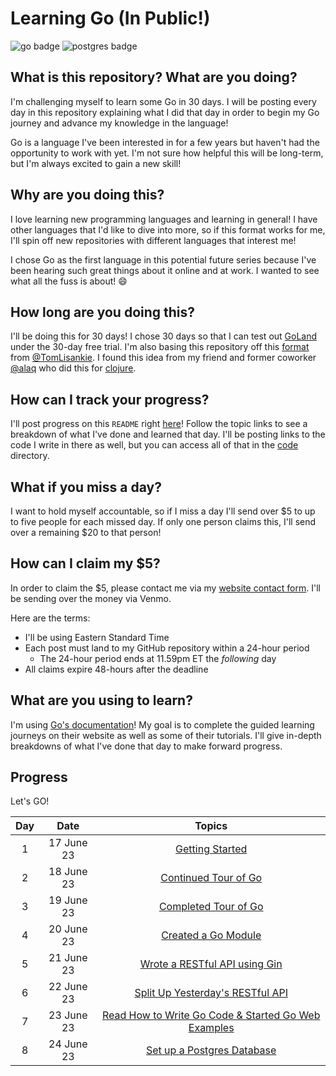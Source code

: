 # Learning Go (In Public!)

![go badge] ![postgres badge]

## What is this repository? What are you doing?

I'm challenging myself to learn some Go in 30 days. I will be posting every day
in this repository explaining what I did that day in order to begin my Go
journey and advance my knowledge in the language!

Go is a language I've been interested in for a few years but haven't had the
opportunity to work with yet. I'm not sure how helpful this will be long-term,
but I'm always excited to gain a new skill!

## Why are you doing this?

I love learning new programming languages and learning in general! I have other
languages that I'd like to dive into more, so if this format works for me, I'll
spin off new repositories with different languages that interest me!

I chose Go as the first language in this potential future series because I've
been hearing such great things about it online and at work. I wanted to see
what all the fuss is about! 😄

## How long are you doing this?

I'll be doing this for 30 days! I chose 30 days so that I can test out [GoLand]
under the 30-day free trial. I'm also basing this repository off this [format]
from [@TomLisankie]. I found this idea from my friend and former coworker
[@alaq] who did this for [clojure].

## How can I track your progress?

I'll post progress on this `README` right [here]! Follow the topic links to see
a breakdown of what I've done and learned that day. I'll be posting links to
the code I write in there as well, but you can access all of that in the [code]
directory.

## What if you miss a day?

I want to hold myself accountable, so if I miss a day I'll send over $5 to up
to five people for each missed day. If only one person claims this, I'll send
over a remaining $20 to that person!

## How can I claim my $5?

In order to claim the $5, please contact me via my [website contact form]. I'll
be sending over the money via Venmo.

Here are the terms:

- I'll be using Eastern Standard Time
- Each post must land to my GitHub repository within a 24-hour period
  - The 24-hour period ends at 11.59pm ET the _following_ day
- All claims expire 48-hours after the deadline

## What are you using to learn?

I'm using [Go's documentation]! My goal is to complete the guided learning
journeys on their website as well as some of their tutorials. I'll give
in-depth breakdowns of what I've done that day to make forward progress.

## Progress

Let's GO!

| **Day** |  **Date**  |                      **Topics**                       |
|:-------:|:----------:|:-----------------------------------------------------:|
|    1    | 17 June 23 |                   [Getting Started]                   |
|    2    | 18 June 23 |                [Continued Tour of Go]                 |
|    3    | 19 June 23 |                [Completed Tour of Go]                 |
|    4    | 20 June 23 |                 [Created a Go Module]                 |
|    5    | 21 June 23 |            [Wrote a RESTful API using Gin]            |
|    6    | 22 June 23 |          [Split Up Yesterday's RESTful API]           |
|    7    | 23 June 23 | [Read How to Write Go Code & Started Go Web Examples] |
|    8    | 24 June 23 |             [Set up a Postgres Database]              |

[go badge]:
  https://img.shields.io/badge/Go-00ADD8?style=for-the-badge&logo=go&logoColor=white
[postgres badge]:
  https://img.shields.io/badge/PostgreSQL-316192?style=for-the-badge&logo=postgresql&logoColor=white
[goland]: https://www.jetbrains.com/go/
[format]: https://github.com/TomLisankie/Learning-Lisp
[@TomLisankie]: https://github.com/TomLisankie
[@alaq]: https://github.com/alaq
[clojure]: https://github.com/alaq/learning-clojure-in-public
[here]: #progress
[code]: ./code
[website contact form]: https://eleniarvanitis.com/contact
[go's documentation]: https://go.dev/learn/
[getting started]: ./posts/Day01.md
[continued tour of go]: ./posts/Day02.md
[completed tour of go]: ./posts/Day03.md
[created a go module]: ./posts/Day04.md
[wrote a restful api using gin]: ./posts/Day05.md
[split up yesterday's restful api]: ./posts/Day06.md
[read how to write go code & started go web examples]: ./posts/Day07.md
[set up a postgres database]: ./posts/Day08.md
